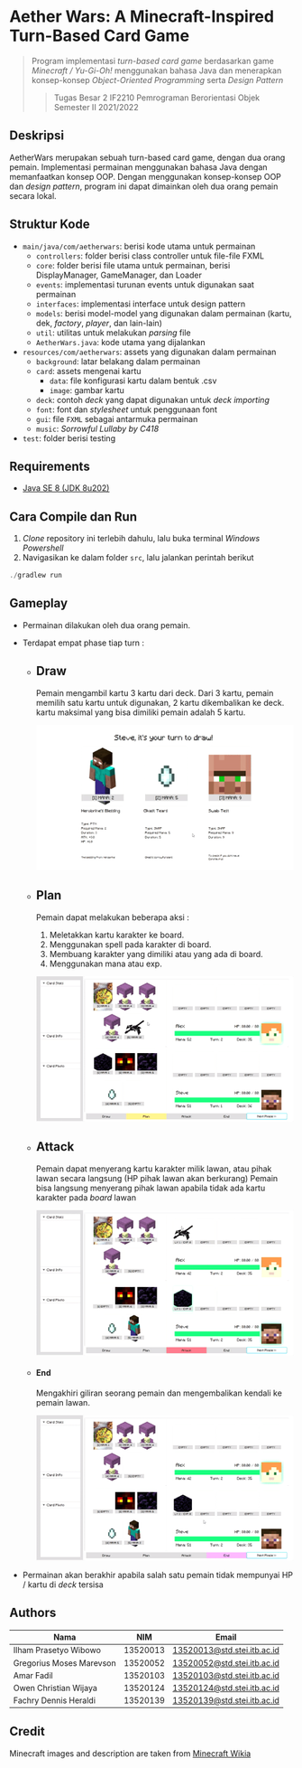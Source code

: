 # Aether Wars: A Minecraft-Inspired Turn-Based Card Game

> Program implementasi _turn-based card game_ berdasarkan game _Minecraft / Yu-Gi-Oh!_ menggunakan bahasa Java dan menerapkan konsep-konsep _Object-Oriented Programming_ serta _Design Pattern_
> > Tugas Besar 2 IF2210 Pemrograman Berorientasi Objek
> > Semester II 2021/2022

## Deskripsi

AetherWars merupakan sebuah turn-based card game, dengan dua orang pemain. Implementasi permainan menggunakan bahasa Java dengan memanfaatkan konsep OOP. Dengan menggunakan konsep-konsep OOP dan _design pattern_, program ini dapat dimainkan oleh dua orang pemain secara lokal.

## Struktur Kode
- `main/java/com/aetherwars`: berisi kode utama untuk permainan
  - `controllers`: folder berisi class controller untuk file-file FXML
  - `core`: folder berisi file utama untuk permainan, berisi DisplayManager, GameManager, dan Loader
  - `events`: implementasi turunan events untuk digunakan saat permainan
  - `interfaces`: implementasi interface untuk design pattern
  - `models`: berisi model-model yang digunakan dalam permainan (kartu, dek, _factory_, _player_, dan lain-lain)
  - `util`: utilitas untuk melakukan _parsing_ file
  - `AetherWars.java`: kode utama yang dijalankan
- `resources/com/aetherwars`: assets yang digunakan dalam permainan
  - `background`: latar belakang dalam permainan
  - `card`: assets mengenai kartu
    - `data`: file konfigurasi kartu dalam bentuk .csv
    - `image`: gambar kartu
  - `deck`: contoh _deck_ yang dapat digunakan untuk _deck importing_
  - `font`: font dan _stylesheet_ untuk penggunaan font
  - `gui`: file `FXML` sebagai antarmuka permainan
  - `music`: _Sorrowful Lullaby by C418_
- `test`: folder berisi testing

## Requirements
- <a href = "https://www.oracle.com/java/technologies/javase/javase8-archive-downloads.html">Java SE 8 (JDK 8u202)</a>

## Cara Compile dan Run
1. _Clone_ repository ini terlebih dahulu, lalu buka terminal _Windows Powershell_
2. Navigasikan ke dalam folder `src`, lalu jalankan perintah berikut
```java
./gradlew run 
```

## Gameplay 
- Permainan dilakukan oleh dua orang pemain.
- Terdapat empat phase tiap turn :
  - ## **Draw** 
    Pemain mengambil kartu 3 kartu dari deck. Dari 3 kartu, pemain memilih satu kartu untuk digunakan, 2 kartu dikembalikan ke deck. kartu maksimal yang bisa dimiliki pemain adalah 5 kartu.
    
    ![draw](asset/phase-draw-img.gif)
   
  - ## **Plan** 
    Pemain dapat melakukan beberapa aksi :
    1. Meletakkan kartu karakter ke board.
    2. Menggunakan spell pada karakter di board.
    3. Membuang karakter yang dimiliki atau yang ada di board.
    4. Menggunakan mana atau exp.
    
    ![plan](asset/phase-plan-img.gif)

  - ## **Attack**
    Pemain dapat menyerang kartu karakter milik lawan, atau pihak lawan secara langsung (HP pihak lawan akan berkurang) Pemain bisa langsung menyerang pihak lawan apabila tidak ada kartu karakter pada _board_ lawan
    
    ![attack](asset/phase-attack-img.gif)
    
  - #### **End**
    Mengakhiri giliran seorang pemain dan mengembalikan kendali ke pemain lawan.
    
    ![end](asset/phase-end-img.gif)
    
- Permainan akan berakhir apabila salah satu pemain tidak mempunyai HP / kartu di _deck_ tersisa

## Authors
| Nama | NIM | Email |
| ----- | --- | ----------|
|Ilham Prasetyo Wibowo | 13520013 | <13520013@std.stei.itb.ac.id> |
|Gregorius Moses Marevson | 13520052 | <13520052@std.stei.itb.ac.id> |
|Amar Fadil | 13520103 | <13520103@std.stei.itb.ac.id> |
|Owen Christian Wijaya | 13520124 | <13520124@std.stei.itb.ac.id> |
|Fachry Dennis Heraldi | 13520139 | <13520139@std.stei.itb.ac.id> |

## Credit

Minecraft images and description are taken from [Minecraft Wikia](https://minecraft.fandom.com/wiki/)
